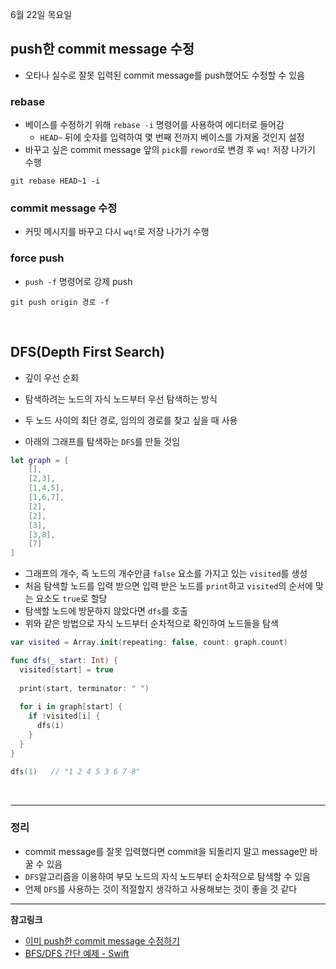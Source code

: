6월 22일 목요일

## push한 commit message 수정
- 오타나 실수로 잘못 입력된 commit message를 push했어도 수정할 수 있음

### rebase
- 베이스를 수정하기 위해 `rebase -i` 명령어를 사용하여 에디터로 들어감
    - `HEAD~` 뒤에 숫자를 입력하여 몇 번째 전까지 베이스를 가져올 것인지 설정
- 바꾸고 싶은 commit message 앞의 `pick`를 `reword`로 변경 후 `wq!` 저장 나가기 수행

```
git rebase HEAD~1 -i
```

### commit message 수정
- 커밋 메시지를 바꾸고 다시 `wq!`로 저장 나가기 수행

### force push
- `push -f` 명령어로 강제 push

```
git push origin 경로 -f
```

</br>

## DFS(Depth First Search)
- 깊이 우선 순회
- 탐색하려는 노드의 자식 노드부터 우선 탐색하는 방식
- 두 노드 사이의 최단 경로, 임의의 경로를 찾고 싶을 때 사용

- 아래의 그래프를 탐색하는 `DFS`를 만들 것임
```swift
let graph = [
    [], 
    [2,3], 
    [1,4,5], 
    [1,6,7], 
    [2], 
    [2], 
    [3], 
    [3,8], 
    [7] 
]
```

- 그래프의 개수, 즉 노드의 개수만큼 `false` 요소를 가지고 있는 `visited`를 생성
- 처음 탐색할 노드를 입력 받으면 입력 받은 노드를 `print`하고 `visited`의 순서에 맞는 요소도 `true`로 할당
- 탐색할 노드에 방문하지 않았다면 `dfs`를 호출
- 위와 같은 방법으로 자식 노드부터 순차적으로 확인하여 노드들을 탐색

```swift
var visited = Array.init(repeating: false, count: graph.count)

func dfs(_ start: Int) {
  visited[start] = true
  
  print(start, terminator: " ")
  
  for i in graph[start] {
    if !visited[i] {
      dfs(i)
    }
  }
}

dfs(1)   // "1 2 4 5 3 6 7 8"
```

</br>

---
### 정리
- commit message를 잘못 입력했다면 commit을 되돌리지 말고 message만 바꿀 수 있음
- `DFS`알고리즘을 이용하여 부모 노드의 자식 노드부터 순차적으로 탐색할 수 있음
- 언제 `DFS`를 사용하는 것이 적절할지 생각하고 사용해보는 것이 좋을 것 같다

---
**참고링크**
- [이미 push한 commit message 수정하기](https://velog.io/@dev_bomdong/Git-이미-push한-commit-message-수정하기)
- [BFS/DFS 간단 예제 - Swift](https://nareunhagae.tistory.com/56)
